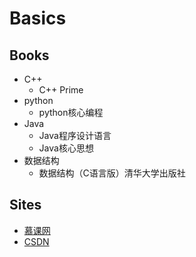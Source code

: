 # Basics

## Books

- C++
	- C++ Prime
- python
	- python核心编程
- Java
	- Java程序设计语言
	- Java核心思想
- 数据结构
	- 数据结构（C语言版）清华大学出版社

## Sites

- [慕课网](http://www.immoc.com)
- [CSDN](http://www.csdn.net)